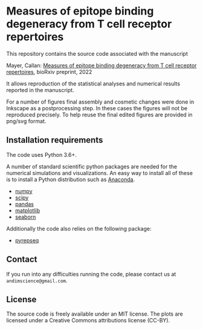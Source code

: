 # Measures of epitope binding degeneracy from T cell receptor repertoires

This repository contains the source code associated with the manuscript

Mayer, Callan: [Measures of epitope binding degeneracy from T cell receptor repertoires](https://doi.org/10.1101/2022.07.25.501373), bioRxiv preprint, 2022

It allows reproduction of the statistical analyses and numerical results reported in the manuscript.

For a number of figures final assembly and cosmetic changes were done in Inkscape as a postprocessing step. In these cases the figures will not be reproduced precisely. To help reuse the final edited figures are provided in png/svg format.

## Installation requirements

The code uses Python 3.6+.

A number of standard scientific python packages are needed for the numerical simulations and visualizations. An easy way to install all of these is to install a Python distribution such as [Anaconda](https://www.continuum.io/downloads).

- [numpy](http://github.com/numpy/numpy/)
- [scipy](https://github.com/scipy/scipy)
- [pandas](http://github.com/pydata/pandas)
- [matplotlib](http://github.com/matplotlib/matplotlib)
- [seaborn](http://github.com/mwaskom/seaborn)

Additionally the code also relies on the following package:

- [pyrepseq](https://github.com/andim/pyrepseq)


## Contact

If you run into any difficulties running the code, please contact us at `andimscience@gmail.com`.

## License

The source code is freely available under an MIT license. The plots are licensed under a Creative Commons attributions license (CC-BY).
